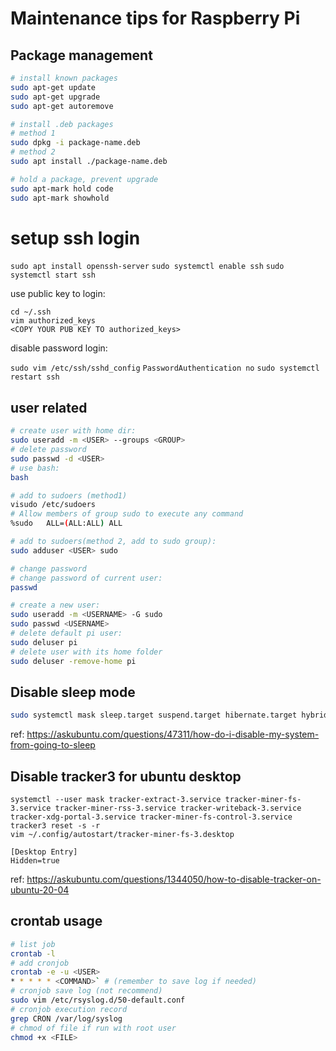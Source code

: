 # Maintenance tips for Raspberry Pi
## Package management
```bash
# install known packages
sudo apt-get update
sudo apt-get upgrade
sudo apt-get autoremove

# install .deb packages
# method 1
sudo dpkg -i package-name.deb
# method 2
sudo apt install ./package-name.deb

# hold a package, prevent upgrade
sudo apt-mark hold code
sudo apt-mark showhold
```

# setup ssh login
`sudo apt install openssh-server`
`sudo systemctl enable ssh`
`sudo systemctl start ssh`

use public key to login:
```
cd ~/.ssh
vim authorized_keys
<COPY YOUR PUB KEY TO authorized_keys>
```
disable password login:

`sudo vim /etc/ssh/sshd_config`
`PasswordAuthentication no`
`sudo systemctl restart ssh`

## user related
```bash
# create user with home dir:
sudo useradd -m <USER> --groups <GROUP>
# delete password
sudo passwd -d <USER>
# use bash:
bash

# add to sudoers (method1)
visudo /etc/sudoers
# Allow members of group sudo to execute any command
%sudo   ALL=(ALL:ALL) ALL

# add to sudoers(method 2, add to sudo group):
sudo adduser <USER> sudo

# change password
# change password of current user:  
passwd  

# create a new user:  
sudo useradd -m <USERNAME> -G sudo  
sudo passwd <USERNAME>
# delete default pi user:  
sudo deluser pi
# delete user with its home folder  
sudo deluser -remove-home pi
``` 

## Disable sleep mode
```bash
sudo systemctl mask sleep.target suspend.target hibernate.target hybrid-sleep.target
```
ref: https://askubuntu.com/questions/47311/how-do-i-disable-my-system-from-going-to-sleep

## Disable tracker3 for ubuntu desktop
`systemctl --user mask tracker-extract-3.service tracker-miner-fs-3.service tracker-miner-rss-3.service tracker-writeback-3.service tracker-xdg-portal-3.service tracker-miner-fs-control-3.service`  
`tracker3 reset -s -r`  
`vim ~/.config/autostart/tracker-miner-fs-3.desktop`  
```
[Desktop Entry]
Hidden=true
```
ref: https://askubuntu.com/questions/1344050/how-to-disable-tracker-on-ubuntu-20-04

## crontab usage
```bash
# list job
crontab -l
# add cronjob
crontab -e -u <USER>
* * * * * <COMMAND>` # (remember to save log if needed)
# cronjob save log (not recommend)
sudo vim /etc/rsyslog.d/50-default.conf
# cronjob execution record
grep CRON /var/log/syslog
# chmod of file if run with root user
chmod +x <FILE>
```